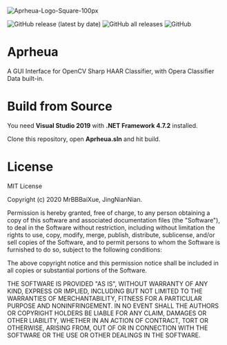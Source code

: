 ![Aprheua-Logo-Square-100px](https://user-images.githubusercontent.com/17956756/148714728-e693ac79-8c6d-4aeb-96a9-da0ab45d3b6b.png)

![GitHub release (latest by date)](https://img.shields.io/github/v/release/MrBBBaiXue/Aprheua)
![GitHub all releases](https://img.shields.io/github/downloads/MrBBBaiXue/Aprheua/total)
![GitHub](https://img.shields.io/github/license/MrBBBaiXue/Aprheua)

# Aprheua

A GUI Interface for OpenCV Sharp HAAR Classifier, with Opera Classifier Data built-in.

# Build from Source

You need **Visual Studio 2019** with **.NET Framework 4.7.2** installed.

Clone this repository, open **Aprheua.sln** and hit build.

# License

MIT License

Copyright (c) 2020 MrBBBaiXue, JingNianNian.


Permission is hereby granted, free of charge, to any person obtaining a copy
of this software and associated documentation files (the "Software"), to deal
in the Software without restriction, including without limitation the rights
to use, copy, modify, merge, publish, distribute, sublicense, and/or sell
copies of the Software, and to permit persons to whom the Software is
furnished to do so, subject to the following conditions:

The above copyright notice and this permission notice shall be included in all
copies or substantial portions of the Software.

THE SOFTWARE IS PROVIDED "AS IS", WITHOUT WARRANTY OF ANY KIND, EXPRESS OR
IMPLIED, INCLUDING BUT NOT LIMITED TO THE WARRANTIES OF MERCHANTABILITY,
FITNESS FOR A PARTICULAR PURPOSE AND NONINFRINGEMENT. IN NO EVENT SHALL THE
AUTHORS OR COPYRIGHT HOLDERS BE LIABLE FOR ANY CLAIM, DAMAGES OR OTHER
LIABILITY, WHETHER IN AN ACTION OF CONTRACT, TORT OR OTHERWISE, ARISING FROM,
OUT OF OR IN CONNECTION WITH THE SOFTWARE OR THE USE OR OTHER DEALINGS IN THE
SOFTWARE.
